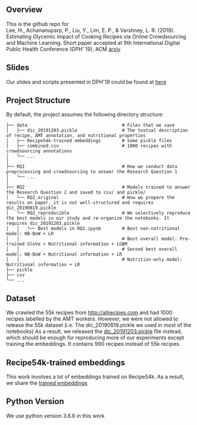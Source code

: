 ## Overview
This is the github repo for <br>
Lee, H., Achananuparp, P., Liu, Y., Lim, E. P., & Varshney, L. R. (2019). Estimating Glycemic Impact of Cooking Recipes via Online Crowdsourcing and Machine Learning. Short paper accepted at 9th International Digital Public Health Conference (DPH’ 19), ACM [arxiv](https://arxiv.org/pdf/1909.07881.pdf)

## Slides 
Our slides and scripts presented in DPH'19 could be found at [here](https://drive.google.com/open?id=1bln5W9KmlxFwrpA3KRlpU30n4yGTg44U)

## Project Structure
By default, the project assumes the following directory structure:







 
    ├── data                                    # Files that we save
    │   ├── dic_20191203.pickle                 # The textual description of recipe, AMT annotation, and nutritional properties
    │   ├── Recipe54k-trained embeddings        # Some pickle files
    │   ├── combined.csv                        # 1000 recipes with crowdsourcing annotations
    │   └── ... 
    │ 
    ├── RQ1                                     # How we conduct data preprocessing and crowdsourcing to answer the Research Question 1
    │   └── ... 
    │ 
    ├── RQ2                                     # Models trained to answer the Research Question 2 and saved to csv/ and pickle/
    │   └── RQ2_original                        # How we prepare the results on paper, it is not well-structured and requires dic_20190819.pickle
    │   └── RQ2_reproducible                    # We selectively reproduce the best models in our study and re-organize the notebooks. It requires dic_20191203.pickle
    │   │   └── Best models in RQ2.ipynb        # Best non-nutritional model: NB-BoW + LR
    │   │                                       # Best overall model: Pre-trained GloVe + Nutritional information + LGBM
    │   │                                       # Second best overall model: NB-BoW + Nutritional information + LR
    │   │                                       # Nutrition-only model: Nutritional information + LR
    ├── pickle     
    ├── csv     
    └── ...

## Dataset
We crawled the 55k recipes from http://allrecipes.com and had 1000 recipes labelled by the AMT workers.
However, we were not allowed to release the 55k dataset (i.e. The dic_20190819.pickle we used in most of the notebooks)
As a result, we released the [dic_20191203.pickle](data/Downloads.md) file instead, which should be enough for reproducing more of our experiments except training the embeddings.
It contains 990 recipes instead of 55k recipes.

## Recipe54k-trained embeddings
This work involves a lot of embeddings trained on Recipe54k. As a result, we share the [trained embeddings](data/Downloads.md)

## Python Version
We use python version 3.6.6 in this work
